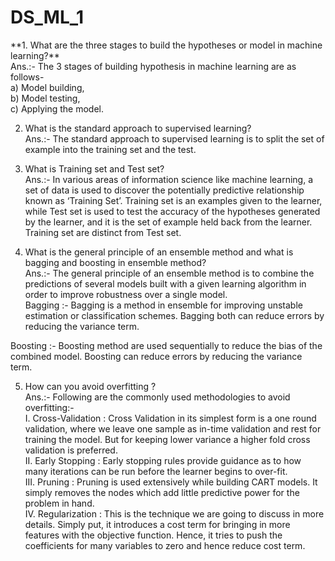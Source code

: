 # DS_ML_1

<p>
 **1.	What are the three stages to build the hypotheses or model in machine learning?**<br/>
Ans.:-  The 3 stages of building hypothesis in machine learning are as follows-<br/>
a) Model building,<br/>
b) Model testing,<br/>
c) Applying the model.<br/>

2.	What is the standard approach to supervised learning?<br/>
Ans.:-  The standard approach to supervised learning is to split the set of example into the training set and the test.<br/>

3.	What is Training set and Test set?<br/>
Ans.:-  In various areas of information science like machine learning, a set of data is used to discover the potentially predictive relationship known as ‘Training Set’. Training set is an examples given to the learner, while Test set is used to test the accuracy of the hypotheses generated by the learner, and it is the set of example held back from the learner. Training set are distinct from Test set. 

4. What is the general principle of an ensemble method and what is bagging and
boosting in ensemble method?<br/>
Ans.:- The general principle of an ensemble method is to combine the predictions of several models built with a given learning algorithm in order to improve robustness over a single model.<br/>
 Bagging :- Bagging is a method in ensemble for improving unstable estimation or classification schemes. Bagging both can reduce errors by reducing the variance term.<br/>

Boosting :- Boosting method are used sequentially to reduce the bias of the combined model. Boosting can reduce errors by reducing the variance term.<br/>

 5.  How can you avoid overfitting ?<br/>
 Ans.:- Following are the commonly used methodologies  to avoid overfitting:-<br/>
 I.	Cross-Validation : Cross Validation in its simplest form is a one round validation, where we leave one sample as in-time validation and rest for training the model. But for keeping lower variance a higher fold cross validation is preferred.<br/>
 II.	Early Stopping : Early stopping rules provide guidance as to how many iterations can be run before the learner begins to over-fit.<br/>
 III.	Pruning : Pruning is used extensively while building CART models. It simply removes the nodes which add little predictive power for the problem in hand.<br/>
 IV.	Regularization : This is the technique we are going to discuss in more details. Simply put, it introduces a cost term for bringing in more features with the objective function. Hence, it tries to push the coefficients for many variables to zero and hence reduce cost term.<br/>






  </p>
